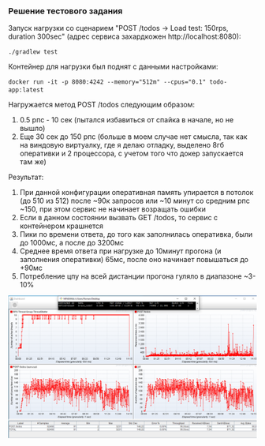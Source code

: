### Решение тестового задания

Запуск нагрузки со сценарием "POST /todos -> Load test: 150rps, duration 300sec" (адрес сервиса захардкожен http://localhost:8080):
```declarative
./gradlew test
```
Контейнер для нагрузки был поднят с данными настройками:
```declarative
docker run -it -p 8080:4242 --memory="512m" --cpus="0.1" todo-app:latest
```
Нагружается метод POST /todos следующим образом:
1) 0.5 рпс - 10 сек (пытался избавиться от спайка в начале, но не вышло)
2) Еще 30 сек до 150 рпс (больше в моем случае нет смысла, так как на виндовую виртуалку, где я делаю отладку, выделено 8гб оперативки и 2 процессора, с учетом того что докер запускается там же)

Результат:
1) При данной конфигурации оперативная память упирается в потолок (до 510 из 512) после ~90к запросов или ~10 минут со средним рпс ~150, при этом сервис не начинает возращать ошибки
2) Если в данном состоянии вызвать GET /todos, то сервис с контейнером крашнется
3) Пики по времени ответа, до того как заполнилась оперативка, были до 1000мс, а после до 3200мс 
4) Среднее время ответа при нагрузке до 10минут прогона (и заполнения оперативки) 65мс, после оно начинает повышаться до +90мс
5) Потребление цпу на всей дистанции прогона гуляло в диапазоне ~3-10%

![load_result.png](load_result.png)